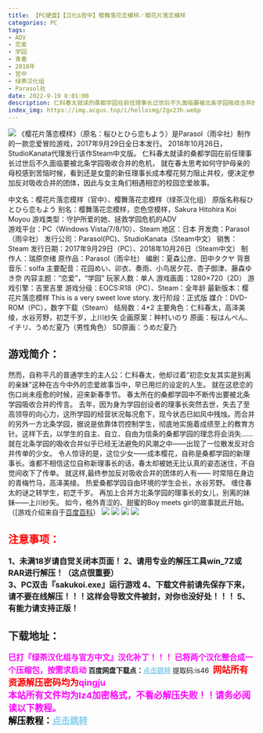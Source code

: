 ```yaml
---
title: 【PC硬盘】【汉化&官中】樱舞落花恋模样／樱花片落恋模样
categories: PC
tags:
- ADV
- 恋爱
- 学园
- 青春
- 2018年
- 官中
- 绿茶汉化组
- Parasol社
date: 2022-9-19 8:01:00
description: 仁科春太就读的桑都学园在前任理事长过世后不久面临要被北条学园吸收合并的危机，就在春太思考如何守护母亲的母校感到苦恼时候，看到还是女童的新任理事长成本樱花努力阻止并校，便决定参加反对吸收合并的团体，因此与女主角们相遇相恋的校园恋爱故事。
index_img: https://img.acgus.top/i/helloimg/Zgv23h.webp
---
```

![](https://img.acgus.top/i/helloimg/Zgv23h.webp)
《樱花片落恋模样》（原名：桜ひとひら恋もよう）是Parasol（雨伞社）制作的一款恋爱冒险游戏，2017年9月29日全日本发行。
2018年10月26日，StudioKanata代理发行该作Steam中文版。
仁科春太就读的桑都学园在前任理事长过世后不久面临要被北条学园吸收合并的危机，
就在春太思考如何守护母亲的母校感到苦恼时候，看到还是女童的新任理事长成本樱花努力阻止并校，便决定参加反对吸收合并的团体，因此与女主角们相遇相恋的校园恋爱故事。

中文名：樱花片落恋模样（官中）、樱舞落花恋模样（绿茶汉化组）
原版名称桜ひとひら恋もよう
别名：樱舞落花恋模样，恋色空模样，Sakura Hitohira Koi Moyou
游戏类型：守护所爱的她、拯救学园危机的ADV  
游戏平台：PC（Windows Vista/7/8/10）、Steam
地区：日本
开发商：Parasol（雨伞社）
发行公司：Parasol(PC)、StudioKanata（Steam中文）
销售：Steam
发行日期：2017年9月29日（PC）、2018年10月26日（Steam中文）
制作人：瑞原奈绪
原作品：Parasol（雨伞社）
编剧：夏森公彦、田中タクヤ
背景音乐：solfa
主要配音：花园めい、卯衣、奏雨、小鸟居夕花、杏子御津、藤森ゆき奈
内容主题：“恋爱”，“学园”
玩家人数：单人
游戏画面：1280×720（2D）
游戏引擎：吉里吉里
游戏分级：EOCS:R18（PC）、Steam：全年龄
最新版本：樱花片落恋模样 This is a very sweet love story. 
发行阶段：正式版
媒介：DVD-ROM（PC），数字下载（Steam）
结局数：4+2
主要角色：仁科春太，高泽美绫，水谷芳野，初芝千岁，上川纱矢
企画原案：种村いのり
原画：桜はんぺん、イチリ、うめだ夏乃（男性角色）
SD原画：うめだ夏乃

## 游戏简介：
然而，自称平凡的普通学生的主人公：仁科春太，他却过着“初恋女友其实是别离的亲妹”这种在古今中外的恋爱故事当中，早已用烂的设定的人生。
就在这悲恋的伤口尚未痊愈的时候，迎来新春季节。
春太所在的桑都学园中不断传出要被北条学园吸收合并的传言。
去年，因为身为学园创设者的理事长突然去世，失去了至高领导的向心力，这所学园的经营状况每况愈下，现今状态已如风中残烛。而合并的另外一方北条学园，据说是依靠体罚控制学生，彻底地实施着成绩至上的教育方针。这样下去，以学生的自主、自立、自由为信条的桑都学园的理念将会消失……
就在北条学园的吸收合并似乎已经无法避免的风潮之中——出现了一位散发反对合并传单的少女。
令人惊讶的是，这位少女——成本樱花，自称是桑都学园的新理事长。谁都不相信这位自称新理事长的话，春太却被她无比认真的姿态迷住，不自觉间收下了传单。
就这样,最终参加反对吸收合并的团体的人有——
时常陪在身边的青梅竹马，高泽美绫。
热爱桑都学园自由环境的学生会长，水谷芳野。
缠住春太的谜之转学生，初芝千岁。
再加上合并方北条学园的理事长的女儿，别离的妹妹——上川纱矢。
如今，格外青涩的、甜蜜的Boy meets girl的故事就此开始。
（[游戏介绍来自于[百度百科](https://baike.baidu.com/item/%E6%A8%B1%E8%8A%B1%E7%89%87%E8%90%BD%E6%81%8B%E6%A8%A1%E6%A0%B7/23450805?fromtitle=%E6%A8%B1%E8%88%9E%E8%90%BD%E8%8A%B1%E6%81%8B%E6%A8%A1%E6%A0%B7&fromid=23692921&fr=aladdin)）
![](https://img.acgus.top/i/helloimg/ZgvlVm.webp)
![](https://img.acgus.top/i/helloimg/ZgvTMc.webp)
![](https://img.acgus.top/i/helloimg/ZgvW8q.webp)
![](https://img.acgus.top/i/helloimg/ZgvOZr.webp)









## <font color=#FF0000 >注意事项：</font>
<font size=3><b>1、未满18岁请自觉关闭本页面！
2、请用专业的解压工具win_7Z或RAR进行解压！（这点很重要）  
3、PC双击『sakukoi.exe』运行游戏
4、下载文件前请先保存下来，请不要在线解压！！！这样会导致文件被封，对你也没好处！！！
5、有能力请支持正版！</b></font>

## 下载地址：
<font color=#FF00FF size=3>**已打『绿茶汉化组与官方中文』汉化补丁！！！**</font>
<font color=#FF00FF size=3>**已将两个汉化整合成一个压缩包，按需求启动**</font>
<b>百度网盘下载点：</b><a href="https://pan.baidu.com/s/1OTf2cwGrlFOSEy31OwJCWg?pwd=is46" style="color: #87CEEB;"><b>点击跳转</b></a> 提取码:is46
<a style="padding: 0" href="https://post.qingju.org/AD/"><img style="max-width:100%" src="https://img.acgus.top/i/2024/07/478f689b8021d8d499ab43d21acf137a.gif" alt=""></a>
<b><font color=#FF0000 size=4>网站所有资源解压密码均为</b></font><b><font color=#FF00FF size=4>qingju</font><font color=#FF0000 ></font></b><br><b><font color=#FF00FF size=4>本站所有文件均为lz4加密格式，不看必解压失败！！请务必阅读以下教程。</b></font><br><b><font color=#000 size=4>解压教程：</b><a href="https://post.qingju.org/tutorial/000/" style="color: #87CEEB;"><b>点击跳转</b></a>